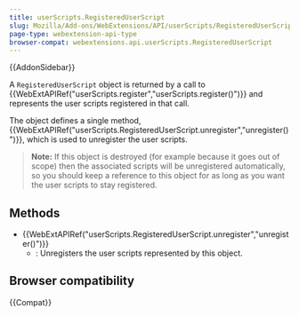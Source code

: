 ```yaml
---
title: userScripts.RegisteredUserScript
slug: Mozilla/Add-ons/WebExtensions/API/userScripts/RegisteredUserScript
page-type: webextension-api-type
browser-compat: webextensions.api.userScripts.RegisteredUserScript
---
```


{{AddonSidebar}}

A `RegisteredUserScript` object is returned by a call to {{WebExtAPIRef("userScripts.register","userScripts.register()")}} and represents the user scripts registered in that call.

The object defines a single method, {{WebExtAPIRef("userScripts.RegisteredUserScript.unregister","unregister()")}}, which is used to unregister the user scripts.

> **Note:** If this object is destroyed (for example because it goes out of scope) then the associated scripts will be unregistered automatically, so you should keep a reference to this object for as long as you want the user scripts to stay registered.

## Methods

- {{WebExtAPIRef("userScripts.RegisteredUserScript.unregister","unregister()")}}
  - : Unregisters the user scripts represented by this object.

## Browser compatibility

{{Compat}}
